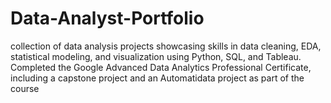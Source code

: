 # Data-Analyst-Portfolio
collection of data analysis projects showcasing skills in data cleaning, EDA, statistical modeling, and visualization using Python, SQL, and Tableau. Completed the Google Advanced Data Analytics Professional Certificate, including a capstone project and an Automatidata project as part of the course

